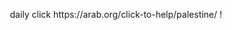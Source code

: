 <p align=center> daily click https://arab.org/click-to-help/palestine/ !</p>
<p align=center> <img scr=https://komarev.com/ghpvc/?username=NAAKY0&color=red></p>

